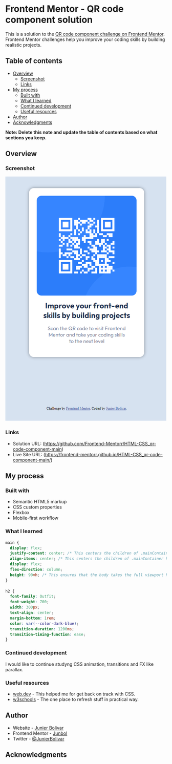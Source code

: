 # Frontend Mentor - QR code component solution

This is a solution to the [QR code component challenge on Frontend Mentor](https://www.frontendmentor.io/challenges/qr-code-component-iux_sIO_H). Frontend Mentor challenges help you improve your coding skills by building realistic projects.

## Table of contents

- [Overview](#overview)
  - [Screenshot](#screenshot)
  - [Links](#links)
- [My process](#my-process)
  - [Built with](#built-with)
  - [What I learned](#what-i-learned)
  - [Continued development](#continued-development)
  - [Useful resources](#useful-resources)
- [Author](#author)
- [Acknowledgments](#acknowledgments)

**Note: Delete this note and update the table of contents based on what sections you keep.**

## Overview

### Screenshot

![](./images/screenshot_mobile.png)

### Links

- Solution URL: (https://github.com/Frontend-Mentorr/HTML-CSS_qr-code-component-main)
- Live Site URL: (https://frontend-mentorr.github.io/HTML-CSS_qr-code-component-main/)

## My process

### Built with

- Semantic HTML5 markup
- CSS custom properties
- Flexbox
- Mobile-first workflow

### What I learned

```css
main {
  display: flex;
  justify-content: center; /* This centers the children of .mainContainer vertically along the main axis */
  align-items: center; /* This centers the children of .mainContainer horizontally along the cross axis */
  display: flex;
  flex-direction: column;
  height: 90vh; /* This ensures that the body takes the full viewport height.The only way to centered vertically is to use this on main */
}

h2 {
  font-family: Outfit;
  font-weight: 700;
  width: 300px;
  text-align: center;
  margin-bottom: 1rem;
  color: var(--color-dark-blue);
  transition-duration: 1200ms;
  transition-timing-function: ease;
}
```

### Continued development

I would like to continue studyng CSS animation, transitions and FX like parallax.

### Useful resources

- [web.dev](https://web.dev/learn/css) - This helped me for get back on track with CSS.
- [w3schools](https://www.w3schools.com/css/default.asp) - The one place to refresh stuff in practical way.

## Author

- Website - [Junier Bolivar](https://www.bolivarcreativedesign.com)
- Frontend Mentor - [Junbol](https://www.frontendmentor.io/profile/Junbol)
- Twitter - [@JunierBolivar](https://www.twitter.com/@JunierBolivar)

## Acknowledgments
